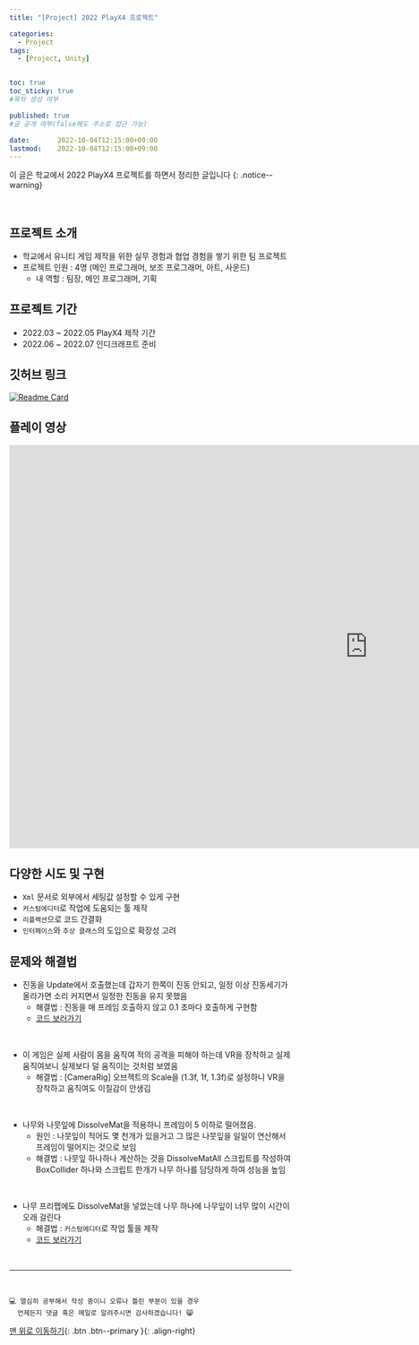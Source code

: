 ```yaml
---
title: "[Project] 2022 PlayX4 프로젝트" 

categories:
  - Project
tags:
  - [Project, Unity]


toc: true
toc_sticky: true
#목차 생성 여부

published: true
#글 공개 여부(false해도 주소로 접근 가능)

date:       2022-10-04T12:15:00+09:00
lastmod:    2022-10-04T12:15:00+09:00
---
```


이 글은 학교에서 2022 PlayX4 프로젝트를 하면서 정리한 글입니다
{: .notice--warning}

<br>

## 프로젝트 소개

- 학교에서 유니티 게임 제작을 위한 실무 경험과 협업 경험을 쌓기 위한 팀 프로젝트
- 프로젝트 인원 : 4명 (메인 프로그래머, 보조 프로그래머, 아트, 사운드)
  - 내 역할 : 팀장, 메인 프로그래머, 기획

## 프로젝트 기간

- 2022.03 ~ 2022.05 PlayX4 제작 기간
- 2022.06 ~ 2022.07 인디크래프트 준비

## 깃허브 링크

[![Readme Card](https://github-readme-stats.vercel.app/api/pin/?username=reoul&repo=2022_HS_PLAYX4)](https://github.com/reoul/2022_HS_PLAYX4)

## 플레이 영상

<iframe width="1280" height="720" src="https://www.youtube.com/embed/Z7LiuODtMRI" title="Moving Archer 소개 영상" frameborder="0" allow="accelerometer; autoplay; clipboard-write; encrypted-media; gyroscope; picture-in-picture" allowfullscreen></iframe>

## 다양한 시도 및 구현

- `Xml` 문서로 외부에서 세팅값 설정할 수 있게 구현
- `커스텀에디터`로 작업에 도움되는 툴 제작
- `리플랙션`으로 코드 간결화
- `인터페이스`와 `추상 클래스`의 도입으로 확장성 고려

## 문제와 해결법

- 진동을 Update에서 호출했는데 갑자기 한쪽이 진동 안되고, 일정 이상 진동세기가 올라가면 소리 커지면서 일정한 진동을 유지 못했음
  - 해결법 : 진동을 매 프레임 호출하지 않고 0.1 초마다 호출하게 구현함
  - [코드 보러가기](https://github.com/reoul/2022_HS_PLAYX4/blob/e1e5c2e19fc87035143630836585b4989ac718c9/Assets/KYB/Scripts/VRController.cs#L102-L118)

<br>

- 이 게임은 실제 사람이 몸을 움직여 적의 공격을 피해야 하는데 VR을 장착하고 실제 움직여보니 실제보다 덜 움직이는 것처럼 보였음
  - 해결법 : [CameraRig] 오브젝트의 Scale을 (1.3f, 1f, 1.3f)로 설정하니 VR을 장착하고 움직여도 이질감이 안생김

<br>

- 나무와 나뭇잎에 DissolveMat을 적용하니 프레임이 5 이하로 떨어졌음.
  - 원인 : 나뭇잎이 적어도 몇 천개가 있을거고 그 많은 나뭇잎을 일일이 연산해서 프레임이 떨어지는 것으로 보임
  - 해결법 : 나뭇잎 하나하나 계산하는 것을 DissolveMatAll 스크립트를 작성하여 BoxCollider 하나와 스크립트 한개가 나무 하나를 담당하게 하여 성능을 높임 
  
<br>

- 나무 프리팹에도 DissolveMat을 넣었는데 나무 하나에 나무잎이 너무 많이 시간이 오래 걸린다
  - 해결법 : `커스텀에디터`로 작업 툴을 제작
  - [코드 보러가기](https://github.com/reoul/2022_HS_PLAYX4/blob/539db9cbe35c8c4a59f5820b07fad0584df7e648/Assets/KYB/Scripts/ChangeMatTool.cs#L9-L80)

<br>

***
<br>

    💻 열심히 공부해서 작성 중이니 오류나 틀린 부분이 있을 경우 
      언제든지 댓글 혹은 메일로 알려주시면 감사하겠습니다! 😸

[맨 위로 이동하기](#){: .btn .btn--primary }{: .align-right}